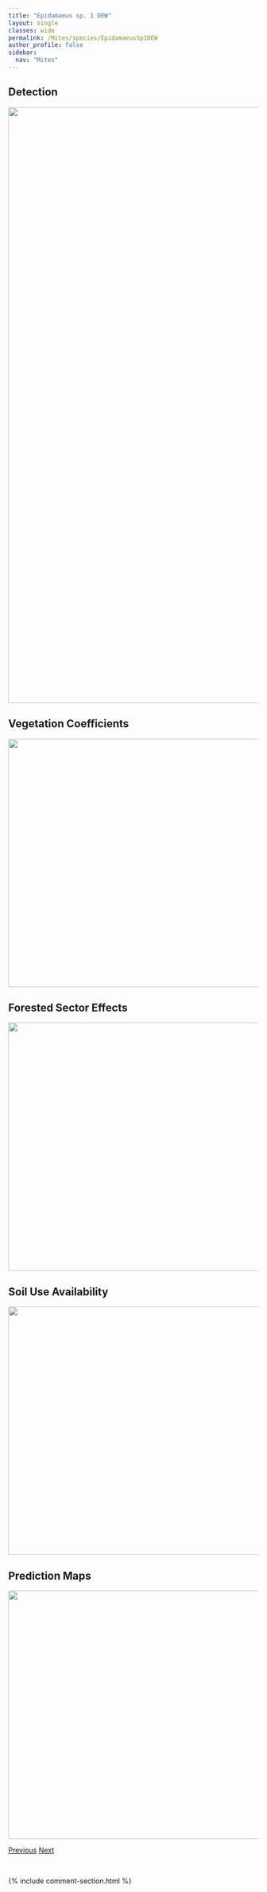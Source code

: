 ```yaml
---
title: "Epidamaeus sp. 1 DEW"
layout: single
classes: wide
permalink: /Mites/species/EpidamaeusSp1DEW
author_profile: false
sidebar:
  nav: "Mites"
---
```


<h2>Detection</h2>

<a href="https://drive.google.com/uc?export=view&id=1Qq53QkyUTRpL1hhVKhlIR5qEaN790k8b">
<img src="https://drive.google.com/uc?export=view&id=1Qq53QkyUTRpL1hhVKhlIR5qEaN790k8b" height = "1200" width = "800">
</a>


<h2>Vegetation Coefficients</h2>

<a href="https://drive.google.com/uc?export=view&id=1yb4CQG5QxmfyxFwhRS9mNMCsR39Nx_iP">
<img src="https://drive.google.com/uc?export=view&id=1yb4CQG5QxmfyxFwhRS9mNMCsR39Nx_iP" height = "500" width = "1000">
</a>


<h2>Forested Sector Effects</h2>

<a href="https://drive.google.com/uc?export=view&id=10WwkyO18KKdYuM0VkLHVWxMBa7e8LpuR">
<img src="https://drive.google.com/uc?export=view&id=10WwkyO18KKdYuM0VkLHVWxMBa7e8LpuR" height = "500" width = "1000">
</a>


<h2>Soil Use Availability</h2>

<a href="https://drive.google.com/uc?export=view&id=1-XzZN8ZOrfgUYhKQexxmCE1IeD_cCNEj">
<img src="https://drive.google.com/uc?export=view&id=1-XzZN8ZOrfgUYhKQexxmCE1IeD_cCNEj" height = "500" width = "1000">
</a>


<h2>Prediction Maps</h2>

<a href="https://drive.google.com/uc?export=view&id=1yS6lmJoNpwLZhbVtkMGLBM4KsDZvGD26">
<img src="https://drive.google.com/uc?export=view&id=1yS6lmJoNpwLZhbVtkMGLBM4KsDZvGD26" height = "500" width = "1000">
</a>


<a href="/DevelopmentWebsite/Mites/species/EpidamaeusKoyukon" class="pagination--pager" title="Epidamaeus koyukon">Previous</a> <a href="/DevelopmentWebsite/Mites/species/EpidamaeusSp10DEW" class="pagination--pager" title="Epidamaeus sp. 10 DEW">Next</a>

<p>&nbsp;</p>

{% include comment-section.html %}
